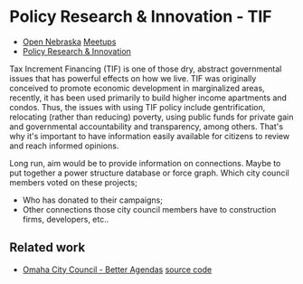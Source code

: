 # Policy Research & Innovation - TIF

* [Open Nebraska](http://opennebraska.io) [Meetups](http://www.meetup.com/Open-Nebraska-Meetup/)
* [Policy Research & Innovation](http://www.prineb.org)

Tax Increment Financing (TIF) is one of those dry, abstract governmental
issues that has powerful effects on how we live. TIF was originally conceived
to promote economic development in marginalized areas, recently, it has been
used primarily to build higher income apartments and condos. Thus, the issues
with using TIF policy include gentrification, relocating (rather than
reducing) poverty, using public funds for private gain and governmental
accountability and transparency, among others. That's why it's important to
have information easily available for citizens to review and reach informed
opinions.

Long run, aim would be to provide information on connections. Maybe to put
together a power structure database or force graph.  Which city council
members voted on these projects;

* Who has donated to their campaigns; 
* Other connections those city council members have to construction firms, developers, etc..

## Related work

* [Omaha City Council - Better Agendas](http://agendas.dataomaha.com/) [source code](https://github.com/mattdsteele/hackomaha-council-agendas)


